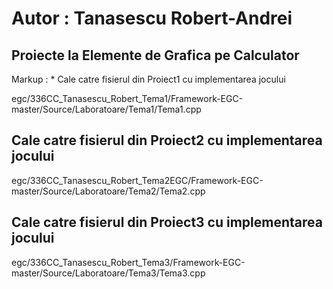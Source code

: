 # Autor : Tanasescu Robert-Andrei #

## Proiecte la Elemente de Grafica pe Calculator ##

Markup : *  Cale catre fisierul din Proiect1 cu implementarea jocului 

egc/336CC_Tanasescu_Robert_Tema1/Framework-EGC-master/Source/Laboratoare/Tema1/Tema1.cpp

## Cale catre fisierul din Proiect2 cu implementarea jocului ##

egc/336CC_Tanasescu_Robert_Tema2EGC/Framework-EGC-master/Source/Laboratoare/Tema2/Tema2.cpp

## Cale catre fisierul din Proiect3 cu implementarea jocului ##

egc/336CC_Tanasescu_Robert_Tema3/Framework-EGC-master/Source/Laboratoare/Tema3/Tema3.cpp

